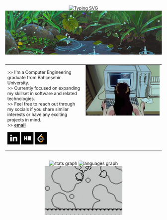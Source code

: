 <div align="center">
  <br>
  <a href="https://git.io/typing-svg"><img src="https://readme-typing-svg.herokuapp.com?font=Fira+Code&size=40&pause=1000&color=84BEF7&width=435&height=60&lines=hello!+I'm+Esra!" alt="Typing SVG" /></a>
</div>

<div align="center">
  <img src="assets/kyAienM.gif" align="center" width="900px">
  <br>
  <br>
  <table width="100%" cellspacing="0" cellpadding="0" border="0">
    <tr>
      <td align="left" valign="top" width="50%">
        <p>
          >> I'm a Computer Engineering graduate from Bahçeşehir University.<br>
          >> Currently focused on expanding my skillset in software and related technologies.<br>
          >> Feel free to reach out through my socials if you share similar interests or have any exciting projects in mind.<br>
          >> <a href="mailto:aygn.esranur@gmail.com"><b>email</b></a>
        </p>
        <p>
          <a href="https://www.linkedin.com/in/esranur-ayg%C3%BCn-22056418b/" target="_blank"><img src="assets/download.png" width="40" height="40" alt="linkedin logo" /></a>
          <a href="https://www.hackerrank.com/profile/Katszura" target="_blank"><img src="assets/imageshackerrank.png" width="40" height="40" alt="hackerrank logo" /></a>
          <a href="https://leetcode.com/u/fukichime/" target="_blank"><img src="assets/images.png" width="40" height="40" alt="leetcode logo" /></a>
        </p>
      </td>
      <td align="right" valign="top" width="50%">
        <img src="assets/rekall.gif" width="360px" align="right">
      </td>
    </tr>
  </table>
  <br>
</div>

<div align="center">
  <img src="https://github-readme-stats.vercel.app/api?username=fukichime&hide_title=true&hide_rank=true&show_icons=true&include_all_commits=true&count_private=true&disable_animations=false&theme=material-palenight&locale=en&hide_border=false&order=1&custom_title=Stats" height="150" alt="stats graph" />
  <img src="https://github-readme-stats.vercel.app/api/top-langs?username=fukichime&locale=en&hide_title=false&layout=compact&card_width=320&langs_count=5&theme=material-palenight&hide_border=false&order=2" height="150" alt="languages graph" />
</div>

<div align="center">
  <img src="assets/kirby-dance-kirby-victory.gif" width="250px">
</div>
